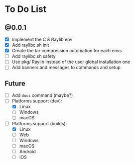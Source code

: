 # To Do List

## @0.0.1
- [x] Implement the C & Raylib env
- [x] Add raylibc.sh init
- [x] Create the tar compression automation for each envs
- [ ] Add raylibc.sh safety
- [ ] Use pkg/ Raylib instead of the user global installation one
- [ ] Add banners and messages to commands and setup

## Future
- [ ] Add `docs` command (maybe?)
- [ ] Platforms support (dev):
    - [x] Linux
    - [ ] Windows
    - [ ] macOS
- [ ] Platforms support (builds):
    - [x] Linux
    - [ ] Web
    - [ ] Windows
    - [ ] macOS
    - [ ] Android
    - [ ] iOS
